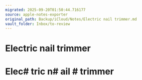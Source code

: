 ```yaml
---
migrated: 2025-09-20T01:50:44.716177
source: apple-notes-exporter
original_path: Backup/iCloud/Notes/Electric nail trimmer.md
vault_folder: Inbox/to-review
---
```

# Electric nail trimmer

# Elec# tric n# ail # trimmer # 

